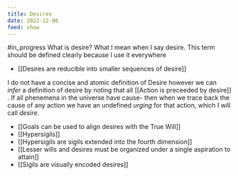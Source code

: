 ```yaml
---
title: Desires
date: 2022-12-06
feed: show
---
```

#in_progress 
What is desire?
What I mean when I say desire. This term should be defined clearly because I use it everywhere
- [[Desires are reducible into smaller sequences of desire]]

I do not have a concise and atomic definition of Desire however we can *infer* a definition of desire by noting that all [[Action is preceeded by desire]] . If all phenemena in the universe have cause- then when we trace back the cause of any action we have an undefined *urging* for that action, which I will call *desire*. 

- [[Goals can be used to align desires with the True Will]]
- [[Hypersigils]]
- [[Hypersigils are sigils extended into the fourth dimension]]
- [[Lesser wills and desires must be organized under a single aspiration to attain]]
- [[Sigils are visually encoded desires]]
